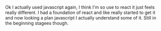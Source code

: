 Ok I actually used javascript again, I think I'm so use to react it just feels really different. I had a foundation of react and like really started to get it and now looking a plan javascript I actually understand some of it. Still in the beginning stagees though.
